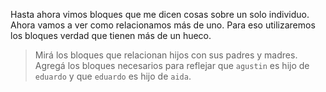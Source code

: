 Hasta ahora vimos bloques que me dicen cosas sobre un solo individuo. Ahora vamos a ver como relacionamos más de uno. Para eso utilizaremos los bloques verdad que tienen más de un hueco.

> Mirá los bloques  que relacionan hijos con sus padres y madres. Agregá los bloques necesarios para reflejar que `agustin` es hijo de `eduardo` y que `eduardo` es hijo de `aida`.